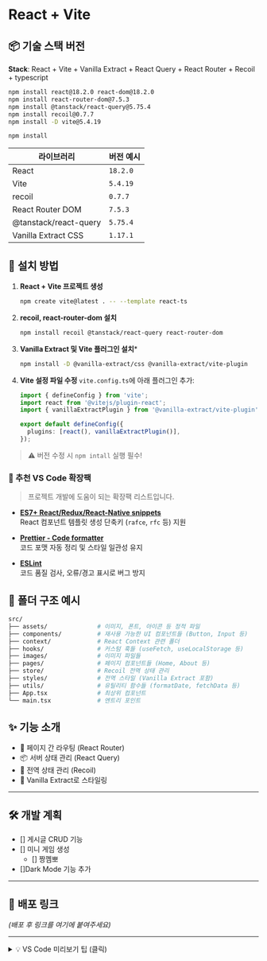 # React + Vite

<!-- 주석
    미리보기 : Ctrl+Shift+V
-->

 ## 📦 기술 스택 버전
 **Stack**: React + Vite + Vanilla Extract + React Query + React Router + Recoil + typescript
```bash
npm install react@18.2.0 react-dom@18.2.0
npm install react-router-dom@7.5.3
npm install @tanstack/react-query@5.75.4
npm install recoil@0.7.7
npm install -D vite@5.4.19

npm install
```

| 라이브러리                | 버전 예시           |
|------------------------|-------------------|
| React                  | `18.2.0`          |
| Vite                   | `5.4.19`          |
| recoil                 | `0.7.7`           |
| React Router DOM       | `7.5.3`           |
| @tanstack/react-query  | `5.75.4`          |
| Vanilla Extract CSS    | `1.17.1`          |


## 🚀 설치 방법
1. **React + Vite 프로젝트 생성**
    ```bash
    npm create vite@latest . -- --template react-ts
    ```

2. **recoil, react-router-dom 설치**
    ```bash
    npm install recoil @tanstack/react-query react-router-dom
    ```

3. **Vanilla Extract 및 Vite 플러그인 설치***
    ```bash
    npm install -D @vanilla-extract/css @vanilla-extract/vite-plugin
    ```
4. **Vite 설정 파일 수정**
    `vite.config.ts`에 아래 플러그인 추가:
    ```ts
    import { defineConfig } from 'vite';
    import react from '@vitejs/plugin-react';
    import { vanillaExtractPlugin } from '@vanilla-extract/vite-plugin';

    export default defineConfig({
      plugins: [react(), vanillaExtractPlugin()],
    });
    ```

> ⚠️ 버전 수정 시 `npm intall` 실행 필수!

### 🧩 추천 VS Code 확장팩

> 프로젝트 개발에 도움이 되는 확장팩 리스트입니다.

- [**ES7+ React/Redux/React-Native snippets**](https://marketplace.visualstudio.com/items?itemName=dsznajder.es7-react-js-snippets)  
  React 컴포넌트 템플릿 생성 단축키 (`rafce`, `rfc` 등) 지원

- [**Prettier - Code formatter**](https://marketplace.visualstudio.com/items?itemName=esbenp.prettier-vscode)  
  코드 포맷 자동 정리 및 스타일 일관성 유지

- [**ESLint**](https://marketplace.visualstudio.com/items?itemName=dbaeumer.vscode-eslint)  
  코드 품질 검사, 오류/경고 표시로 버그 방지

## 📁 폴더 구조 예시
```bash
src/
├── assets/              # 이미지, 폰트, 아이콘 등 정적 파일
├── components/          # 재사용 가능한 UI 컴포넌트들 (Button, Input 등)
├── context/             # React Context 관련 폴더
├── hooks/               # 커스텀 훅들 (useFetch, useLocalStorage 등)
├── images/              # 이미지 파일들
├── pages/               # 페이지 컴포넌트들 (Home, About 등)
├── store/               # Recoil 전역 상태 관리
├── styles/              # 전역 스타일 (Vanilla Extract 포함)
├── utils/               # 유틸리티 함수들 (formatDate, fetchData 등)
├── App.tsx              # 최상위 컴포넌트
└── main.tsx             # 엔트리 포인트
```

 ## ✨ 기능 소개

 - 🔗 페이지 간 라우팅 (React Router)
 - 📦 서버 상태 관리 (React Query)
 - 🧠 전역 상태 관리 (Recoil)
 - 🎨 Vanilla Extract로 스타일링

---

## 🛠 개발 계획

- [] 게시글 CRUD 기능
- [] 미니 게임 생성
  - [] 짱껨뽀
- []Dark Mode 기능 추가
<!-- 
- [ ] 게시글 CRUD 기능 추가
- [ ] 반응형 디자인 적용
- [ ] Dark Mode 기능 추가
- [ ] 상태 관리 고도화 (Zustand Slice 등) 
-->

---

## 🔗 배포 링크

<!-- > 👉 [배포 URL 바로가기](https://your-deploy-link.com) -->

_(배포 후 링크를 여기에 붙여주세요)_

---

<details>
  <summary>💡 VS Code 미리보기 팁 (클릭)</summary>

  Markdown 파일은 `Ctrl + Shift + V` 단축키로 미리보기를 볼 수 있어요!
</details>